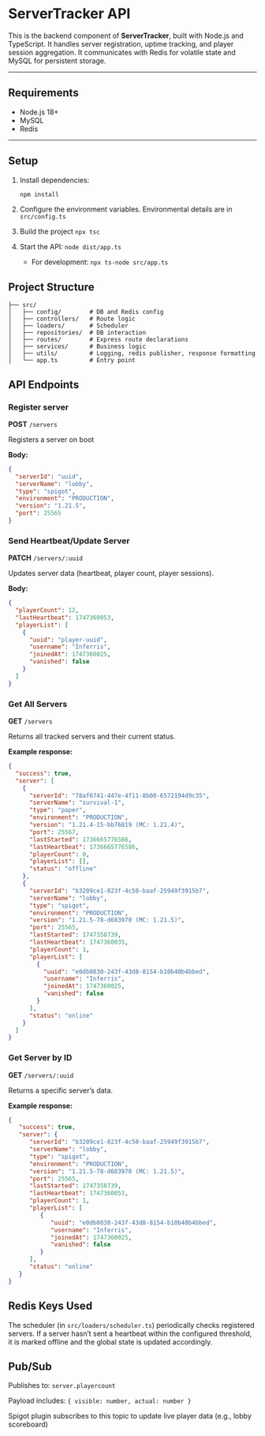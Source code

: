 # ServerTracker API

This is the backend component of **ServerTracker**, built with Node.js and TypeScript. It handles server registration,
uptime tracking, and player session aggregation. It communicates with Redis for volatile state and MySQL for persistent
storage.

---

## Requirements

- Node.js 18+
- MySQL
- Redis

---

## Setup

1. Install dependencies:

   ```bash
   npm install
   ```
2. Configure the environment variables. Environmental details are in `src/config.ts`
3. Build the project `npx tsc`
4. Start the API: `node dist/app.ts`
    * For development: `npx ts-node src/app.ts`

## Project Structure

```api/
├── src/
│   ├── config/        # DB and Redis config
│   ├── controllers/   # Route logic
│   ├── loaders/       # Scheduler
│   ├── repositories/  # DB interaction
│   ├── routes/        # Express route declarations
│   ├── services/      # Business logic
│   ├── utils/         # Logging, redis publisher, response formatting
│   └── app.ts         # Entry point
```

## API Endpoints

### Register server

**POST** `/servers`

Registers a server on boot

**Body:**

```json
{
  "serverId": "uuid",
  "serverName": "lobby",
  "type": "spigot",
  "environment": "PRODUCTION",
  "version": "1.21.5",
  "port": 25565
}
```

### Send Heartbeat/Update Server

**PATCH** `/servers/:uuid`

Updates server data (heartbeat, player count, player sessions).

**Body:**

```json
{
  "playerCount": 12,
  "lastHeartbeat": 1747360053,
  "playerList": [
    {
      "uuid": "player-uuid",
      "username": "Inferris",
      "joinedAt": 1747360025,
      "vanished": false
    }
  ]
}
```

### Get All Servers

**GET** `/servers`

Returns all tracked servers and their current status.

**Example response:**

```json
{
  "success": true,
  "server": [
    {
      "serverId": "78af6741-447e-4f11-8b00-6572194d9c35",
      "serverName": "survival-1",
      "type": "paper",
      "environment": "PRODUCTION",
      "version": "1.21.4-15-bb76819 (MC: 1.21.4)",
      "port": 25567,
      "lastStarted": 1736665776586,
      "lastHeartbeat": 1736665776586,
      "playerCount": 0,
      "playerList": [],
      "status": "offline"
    },
    {
      "serverId": "b3209ce1-023f-4c50-baaf-25949f3915b7",
      "serverName": "lobby",
      "type": "spigot",
      "environment": "PRODUCTION",
      "version": "1.21.5-78-d683970 (MC: 1.21.5)",
      "port": 25565,
      "lastStarted": 1747358739,
      "lastHeartbeat": 1747360035,
      "playerCount": 1,
      "playerList": [
        {
          "uuid": "e0db0830-243f-43d8-8154-b10b40b4bbed",
          "username": "Inferris",
          "joinedAt": 1747360025,
          "vanished": false
        }
      ],
      "status": "online"
    }
  ]
}
 ```

### Get Server by ID

**GET** `/servers/:uuid`

Returns a specific server’s data.

**Example response:**

```json
{
   "success": true,
   "server": {
      "serverId": "b3209ce1-023f-4c50-baaf-25949f3915b7",
      "serverName": "lobby",
      "type": "spigot",
      "environment": "PRODUCTION",
      "version": "1.21.5-78-d683970 (MC: 1.21.5)",
      "port": 25565,
      "lastStarted": 1747358739,
      "lastHeartbeat": 1747360053,
      "playerCount": 1,
      "playerList": [
         {
            "uuid": "e0db0830-243f-43d8-8154-b10b40b4bbed",
            "username": "Inferris",
            "joinedAt": 1747360025,
            "vanished": false
         }
      ],
      "status": "online"
   }
}
 ```

## Redis Keys Used

The scheduler (in `src/loaders/scheduler.ts`) periodically checks registered servers. If a server hasn’t sent a
heartbeat within the configured threshold, it is marked offline and the global state is updated accordingly.

## Pub/Sub

Publishes to: `server.playercount`

Payload includes: `{ visible: number, actual: number }`

Spigot plugin subscribes to this topic to update live player data (e.g., lobby scoreboard)